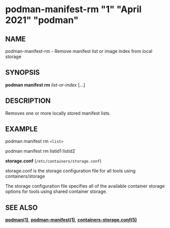 # podman-manifest-rm "1" "April 2021" "podman"

## NAME

podman\-manifest\-rm - Remove manifest list or image index from local storage

## SYNOPSIS

**podman manifest rm** _list-or-index_ [...]

## DESCRIPTION

Removes one or more locally stored manifest lists.

## EXAMPLE

podman manifest rm `<list>`

podman manifest rm listid1 listid2

**storage.conf** (`/etc/containers/storage.conf`)

storage.conf is the storage configuration file for all tools using containers/storage

The storage configuration file specifies all of the available container storage options for tools using shared container storage.

## SEE ALSO

**[podman(1)](podman.1.md)**, **[podman-manifest(1)](podman-manifest.1.md)**, **[containers-storage.conf(5)](https://github.com/containers/storage/blob/main/docs/containers-storage.conf.5.md)**
